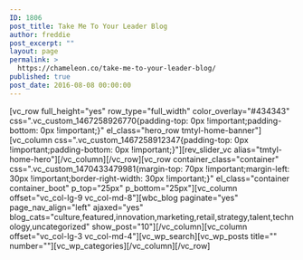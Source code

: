 ```yaml
---
ID: 1806
post_title: Take Me To Your Leader Blog
author: freddie
post_excerpt: ""
layout: page
permalink: >
  https://chameleon.co/take-me-to-your-leader-blog/
published: true
post_date: 2016-08-08 00:00:00
---
```

[vc_row full_height="yes" row_type="full_width" color_overlay="#434343" css=".vc_custom_1467258926770{padding-top: 0px !important;padding-bottom: 0px !important;}" el_class="hero_row tmtyl-home-banner"][vc_column css=".vc_custom_1467258912347{padding-top: 0px !important;padding-bottom: 0px !important;}"][rev_slider_vc alias="tmtyl-home-hero"][/vc_column][/vc_row][vc_row container_class="container" css=".vc_custom_1470433479981{margin-top: 70px !important;margin-left: 30px !important;border-right-width: 30px !important;}" el_class="container container_boot" p_top="25px" p_bottom="25px"][vc_column offset="vc_col-lg-9 vc_col-md-8"][wbc_blog paginate="yes" page_nav_align="left" ajaxed="yes" blog_cats="culture,featured,innovation,marketing,retail,strategy,talent,technology,uncategorized" show_post="10"][/vc_column][vc_column offset="vc_col-lg-3 vc_col-md-4"][vc_wp_search][vc_wp_posts title="" number=""][vc_wp_categories][/vc_column][/vc_row]
